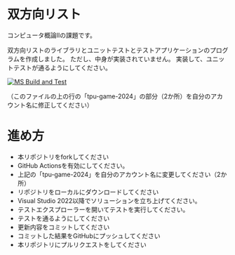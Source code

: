 # 双方向リスト
コンピュータ概論IIの課題です。


双方向リストのライブラリとユニットテストとテストアプリケーションのプログラムを作成しました。
ただし、中身が実装されていません。
実装して、ユニットテストが通るようにしてください。

[![MS Build and Test](https://github.com/surpass1116/comp2_6_DLlist/actions/workflows/ms_test.yml/badge.svg)](https://github.com/surpass1116/comp2_6_DLlist/actions/workflows/ms_test.yml)

（このファイルの上の行の「tpu-game-2024」の部分（2か所）を自分のアカウント名に修正してください）


# 進め方
* 本リポジトリをforkしてください
* GitHub Actionsを有効にしてください。
* 上記の「tpu-game-2024」を自分のアカウント名に変更してください（2か所）
* リポジトリをローカルにダウンロードしてください
* Visual Studio 2022以降でソリューションを立ち上げてください。
* テストエクスプローラーを開いてテストを実行してください。
* テストを通るようにしてください
* 更新内容をコミットしてください
* コミットした結果をGitHubにプッシュしてください
* 本リポジトリにプルリクエストをしてください
